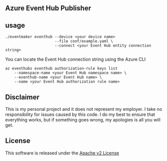 ## Azure Event Hub Publisher

## usage 

```shell
./eventmaker eventhub --device <your device name>
                      --file conf/example.yaml \
                      --connect <your Event Hub entity connection string>
```

You can locate the Event Hub connection string using the Azure CLI 

```shell
az eventhubs eventhub authorization-rule keys list 
    --namespace-name <your Event Hub namespace name> \
    --eventhub-name <your Event Hub name> \
    --name <your Event Hub authorization rule name>
```


## Disclaimer

This is my personal project and it does not represent my employer. I take no responsibility for issues caused by this code. I do my best to ensure that everything works, but if something goes wrong, my apologies is all you will get.

## License
This software is released under the [Apache v2 License](../LICENSE)


